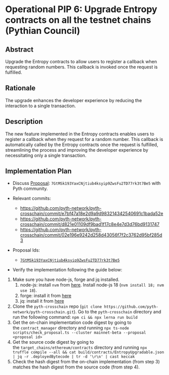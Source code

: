 # Operational PIP 6: Upgrade Entropy contracts on all the testnet chains (Pythian Council)

## Abstract

Upgrade the Entropy contracts to allow users to register a callback when requesting random numbers. This callback is invoked once the request is fulfilled.

## Rationale

The upgrade enhances the developer experience by reducing the interaction to a single transaction.

## Description

The new feature implemented in the Entropy contracts enables users to register a callback when they request for a random number. This callback is automatically called by the Entropy contracts once the request is fulfilled, streamlining the process and improving the developer experience by necessitating only a single transaction.

## Implementation Plan
* Discuss [Proposal](https://proposals.pyth.network/?tab=proposals&proposal=7GtMSk193YaxCNjtiub4ksyip9ZwsFu2TD77rk3t7Be5): `7GtMSk193YaxCNjtiub4ksyip9ZwsFu2TD77rk3t7Be5` with Pyth community.

* Relevant commits:
    * https://github.com/pyth-network/pyth-crosschain/commit/e7bf47a18e2d9a9d983214342540691c1bada52e
    * https://github.com/pyth-network/pyth-crosschain/commit/d821e01109df9bad1f17c8e4e7d3d76bd9131747
    * https://github.com/pyth-network/pyth-crosschain/commit/02e196e9242d258d43056f7f2c3762d95bf285d3

* Proposal Ids:
    * [`7GtMSk193YaxCNjtiub4ksyip9ZwsFu2TD77rk3t7Be5`](https://proposals.pyth.network/?tab=proposals&proposal=7GtMSk193YaxCNjtiub4ksyip9ZwsFu2TD77rk3t7Be5)

* Verify the implementation following the guide below:

1. Make sure you have node-js, forge and jq installed.
    1. node-js: install `nvm` from [here](https://github.com/nvm-sh/nvm). Install node-js 18 (`nvm install 18; nvm use 18`).
    2. forge: install it from [here](https://getfoundry.sh/)
    3. jq: install it from [here](https://jqlang.github.io/jq/)
2. Clone the `pyth-crosschain` repo (`git clone https://github.com/pyth-network/pyth-crosschain.git`). Go to the `pyth-crosschain` directory and run the following command: `npm ci && npx lerna run build`
3. Get the on-chain implementation code digest by going to the `contract_manager` directory and running `npx ts-node scripts/check_proposal.ts --cluster mainnet-beta --proposal <proposal id>`
4. Get the source code digest by going to the `target_chains/ethereum/contracts` directory and running `npx truffle compile --all && cat build/contracts/EntropyUpgradable.json | jq -r .deployedBytecode | tr -d '\r\n' | cast keccak`
5. Check the hash digest from the on-chain implementation (from step 3) matches the hash digest from the source code (from step 4).
